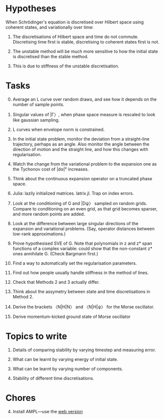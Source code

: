 Hypotheses
=======

When Schrödinger's equation is discretised over Hilbert space using coherent states, and variationally over time:

1. The discretisations of Hilbert space and time do not commute.  Discretising time first is stable, discretising to coherent states first is not.

2. The unstable method will be much more sensitive to how the initial state is discretised than the stable method.

3. This is due to stiffness of the unstable discretisation.

Tasks
====
0. Average an L curve over random draws, and see how it depends on the number of sample points.

1. Singular values of |Γ〉, when phase space measure is rescaled to look like gaussian sampling.

2. L curves when envelope norm is constrained.

3. In the initial state problem, monitor the deviation from a straight-line trajectory, perhaps as an angle.  Also monitor the angle between the direction of motion and the straight line, and how this changes with regularisation.

0. Watch the change from the variational problem to the expansion one as the Tychonov cost of |dα|² increases.

1. Think about the continuous expansion operator on a truncated phase space.

5. Julia: lazily initialized matrices.  latrix.jl.  Trap on index errors.

0. Look at the conditioning of G and |Dψ〉 sampled on random grids.  Compare to conditioning on an even grid, as that grid becomes sparser, and more random points are added.

1. Look at the difference between large singular directions of the expansion and variational problems.  (Say, operator distances between low-rank approximations.)

2. Prove hypothesised SVE of G.  Note that polynomials in z and z* span functions of a complex variable: could show that the non-constant z* ones annihilate G.  (Check Bargmann first.)

1. Find a way to automatically set the regularisation parameters.

1. Find out how people usually handle stiffness in the method of lines.

3. Check that Methods 2 and 3 actually differ.

4. Think about the assymetry between state and time discretisations in Method 2.

2. Derive the brackets 〈N|H|N〉 and 〈N|H|ψ〉 for the Morse oscillator.

5. Derive momentum-kicked ground state of Morse oscillator

Topics to write
=====

1. Details of comparing stability by varying timestep and measuring error.

2. What can be learnt by varying energy of initial state.

3. What can be learnt by varying number of components.

4. Stability of different time discretisations.

Chores
=====

4. Install AMPL—use the [web version](http://www.ampl.com/TRYAMPL/startup.html)

